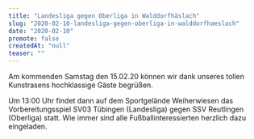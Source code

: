 ```yaml
---
title: "Landesliga gegen Oberliga in Walddorfhäslach"
slug: "2020-02-10-landesliga-gegen-oberliga-in-walddorfhaeslach"
date: "2020-02-10"
promote: false
createdAt: "null"
teaser: ""
---
```

Am kommenden Samstag den 15.02.20 können wir dank unseres tollen Kunstrasens hochklassige Gäste begrüßen.


Um 13:00 Uhr findet dann auf dem Sportgelände Weiherwiesen das Vorbereitungsspiel SV03 Tübingen (Landesliga) gegen SSV Reutlingen (Oberliga) statt. Wie immer sind alle Fußballinteressierten herzlich dazu eingeladen.
